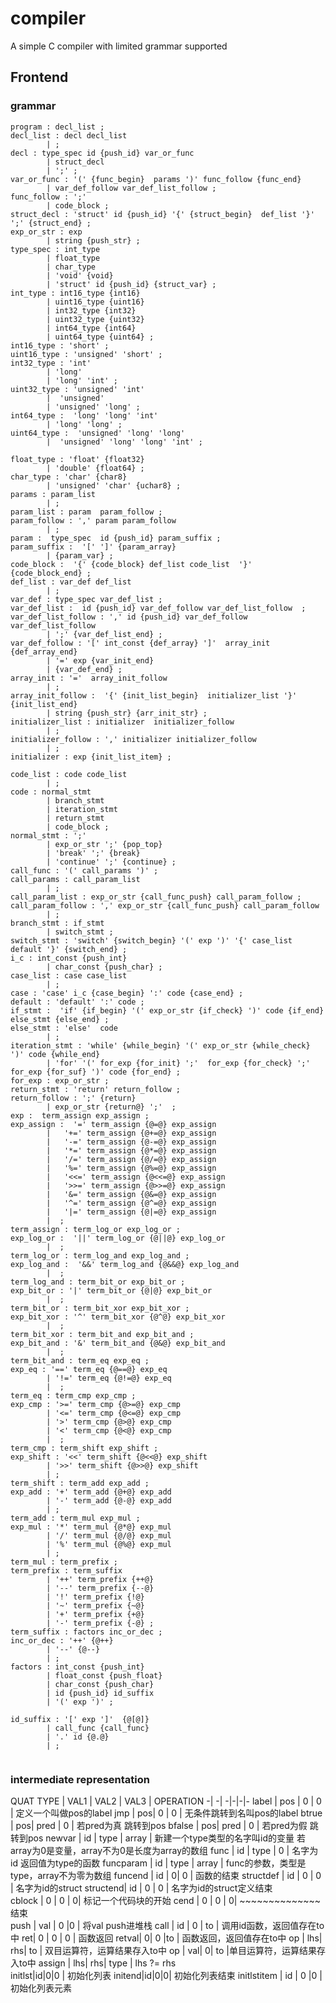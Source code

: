 # compiler

A simple C compiler with limited grammar supported


## Frontend 

### grammar
```
program : decl_list ;
decl_list : decl decl_list
        | ;
decl : type_spec id {push_id} var_or_func 
        | struct_decl 
        | ';' ;
var_or_func : '(' {func_begin}  params ')' func_follow {func_end}
        | var_def_follow var_def_list_follow ;
func_follow : ';' 
        | code_block ;
struct_decl : 'struct' id {push_id} '{' {struct_begin}  def_list '}' ';' {struct_end} ; 
exp_or_str : exp  
        | string {push_str} ;
type_spec : int_type 
        | float_type 
        | char_type 
        | 'void' {void} 
        | 'struct' id {push_id} {struct_var} ;
int_type : int16_type {int16}
        | uint16_type {uint16}
        | int32_type {int32}
        | uint32_type {uint32}
        | int64_type {int64}
        | uint64_type {uint64} ;
int16_type : 'short' ;
uint16_type : 'unsigned' 'short' ;
int32_type : 'int' 
        | 'long' 
        | 'long' 'int' ;
uint32_type : 'unsigned' 'int' 
        |  'unsigned' 
        | 'unsigned' 'long' ;
int64_type :  'long' 'long' 'int' 
        | 'long' 'long' ;
uint64_type :  'unsigned' 'long' 'long' 
        |  'unsigned' 'long' 'long' 'int' ;

float_type : 'float' {float32}
        | 'double' {float64} ;
char_type : 'char' {char8}
        | 'unsigned' 'char' {uchar8} ;
params : param_list 
        | ;
param_list : param  param_follow ;
param_follow : ',' param param_follow 
        | ;
param :  type_spec  id {push_id} param_suffix ;
param_suffix :  '[' ']' {param_array}
        | {param_var} ;
code_block :  '{' {code_block} def_list code_list  '}' {code_block_end} ;
def_list : var_def def_list 
        | ;
var_def : type_spec var_def_list ;
var_def_list :  id {push_id} var_def_follow var_def_list_follow  ;
var_def_list_follow : ',' id {push_id} var_def_follow  var_def_list_follow 
        | ';' {var_def_list_end} ;
var_def_follow : '[' int_const {def_array} ']'  array_init {def_array_end}
        | '=' exp {var_init_end}
        | {var_def_end} ;
array_init : '='  array_init_follow  
        | ;
array_init_follow :  '{' {init_list_begin}  initializer_list '}' {init_list_end}
        | string {push_str} {arr_init_str} ;
initializer_list : initializer  initializer_follow 
        | ;
initializer_follow : ',' initializer initializer_follow 
        | ;
initializer : exp {init_list_item} ;

code_list : code code_list 
        | ;
code : normal_stmt 
        | branch_stmt 
        | iteration_stmt 
        | return_stmt 
        | code_block ;
normal_stmt : ';' 
        | exp_or_str ';' {pop_top}
        | 'break' ';' {break}
        | 'continue' ';' {continue} ;
call_func : '(' call_params ')' ;
call_params : call_param_list 
        | ;
call_param_list : exp_or_str {call_func_push} call_param_follow ;
call_param_follow : ',' exp_or_str {call_func_push} call_param_follow 
        | ;
branch_stmt : if_stmt
        | switch_stmt ;
switch_stmt : 'switch' {switch_begin} '(' exp ')' '{' case_list default '}' {switch_end} ;
i_c : int_const {push_int}
        | char_const {push_char} ;
case_list : case case_list 
        | ;
case : 'case' i_c {case_begin} ':' code {case_end} ;
default : 'default' ':' code ;
if_stmt :  'if' {if_begin} '(' exp_or_str {if_check} ')' code {if_end} else_stmt {else_end} ;
else_stmt : 'else'  code
        | ;
iteration_stmt : 'while' {while_begin} '(' exp_or_str {while_check} ')' code {while_end} 
        | 'for' '(' for_exp {for_init} ';'  for_exp {for_check} ';' for_exp {for_suf} ')' code {for_end} ;
for_exp : exp_or_str ; 
return_stmt : 'return' return_follow ;
return_follow : ';' {return} 
        | exp_or_str {return@} ';'  ;
exp	:  term_assign exp_assign ;
exp_assign :  '=' term_assign {@=@} exp_assign 
        |   '+=' term_assign {@+=@} exp_assign 
        |   '-=' term_assign {@-=@} exp_assign 
        |   '*=' term_assign {@*=@} exp_assign 
        |   '/=' term_assign {@/=@} exp_assign 
        |   '%=' term_assign {@%=@} exp_assign 
        |   '<<=' term_assign {@<<=@} exp_assign 
        |   '>>=' term_assign {@>>=@} exp_assign 
        |   '&=' term_assign {@&=@} exp_assign 
        |   '^=' term_assign {@^=@} exp_assign 
        |   '|=' term_assign {@|=@} exp_assign 
        |  ;
term_assign : term_log_or exp_log_or ;
exp_log_or :  '||' term_log_or {@||@} exp_log_or 
        |  ;
term_log_or : term_log_and exp_log_and ;
exp_log_and :  '&&' term_log_and {@&&@} exp_log_and 
        |  ;
term_log_and : term_bit_or exp_bit_or ;
exp_bit_or : '|' term_bit_or {@|@} exp_bit_or 
        |  ;
term_bit_or : term_bit_xor exp_bit_xor ;
exp_bit_xor : '^' term_bit_xor {@^@} exp_bit_xor 
        |  ;
term_bit_xor : term_bit_and exp_bit_and ;
exp_bit_and : '&' term_bit_and {@&@} exp_bit_and 
        |  ;
term_bit_and : term_eq exp_eq ;
exp_eq : '==' term_eq {@==@} exp_eq 
        | '!=' term_eq {@!=@} exp_eq 
        |  ;
term_eq : term_cmp exp_cmp ;
exp_cmp : '>=' term_cmp {@>=@} exp_cmp 
        | '<=' term_cmp {@<=@} exp_cmp 
        | '>' term_cmp {@>@} exp_cmp 
        | '<' term_cmp {@<@} exp_cmp 
        |  ;
term_cmp : term_shift exp_shift ;
exp_shift : '<<' term_shift {@<<@} exp_shift 
        | '>>' term_shift {@>>@} exp_shift
        | ;
term_shift : term_add exp_add ;
exp_add : '+' term_add {@+@} exp_add 
        | '-' term_add {@-@} exp_add 
        | ;
term_add : term_mul exp_mul ;
exp_mul : '*' term_mul {@*@} exp_mul 
        | '/' term_mul {@/@} exp_mul 
        | '%' term_mul {@%@} exp_mul 
        | ;
term_mul : term_prefix ;
term_prefix : term_suffix 
        | '++' term_prefix {++@}
        | '--' term_prefix {--@}
        | '!' term_prefix {!@}
        | '~' term_prefix {~@}
        | '+' term_prefix {+@}
        | '-' term_prefix {-@} ;
term_suffix : factors inc_or_dec ;
inc_or_dec : '++' {@++} 
        | '--' {@--}
        | ;
factors : int_const {push_int}
        | float_const {push_float}
        | char_const {push_char}
        | id {push_id} id_suffix
        | '(' exp ')' ;

id_suffix : '[' exp ']'  {@[@]} 
        | call_func {call_func} 
        | '.' id {@.@} 
        | ;


```

### intermediate representation 
QUAT TYPE | VAL1 | VAL2 | VAL3 | OPERATION
-| -| -|-|-|-
label | pos | 0 | 0     |        定义一个叫做pos的label
jmp | pos| 0 | 0       |         无条件跳转到名叫pos的label
btrue | pos| pred | 0   |         若pred为真 跳转到pos
bfalse | pos| pred | 0   |         若pred为假 跳转到pos
newvar | id | type | array |      新建一个type类型的名字叫id的变量 若array为0是变量，array不为0是长度为array的数组
func | id | type | 0        |    名字为id 返回值为type的函数
funcparam | id | type | array     |  func的参数，类型是type，array不为零为数组
funcend | id | 0| 0 |     函数的结束
structdef | id | 0 | 0 |    名字为id的struct
structend| id |  0 | 0   |   名字为id的struct定义结束        
cblock | 0 |  0  |   0|  标记一个代码块的开始
cend | 0 | 0  |  0|      ~~~~~~~~~~~~~~结束        
push | val | 0 |0  |     将val push进堆栈
call | id | 0 | to   |  调用id函数，返回值存在to中
ret| 0 | 0   |     0 |   函数返回
retval| 0| 0 |to       |  函数返回，返回值存在to中
op | lhs| rhs| to    | 双目运算符，运算结果存入to中
op | val| 0| to    |单目运算符，运算结果存入to中
assign | lhs| rhs| type        | lhs ?= rhs  
initlst|id|0|0 |        初始化列表
initend|id|0|0|         初始化列表结束
initlstitem | id | 0 |0 | 初始化列表元素